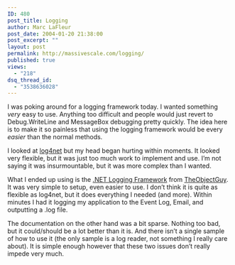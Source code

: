 ```yaml
---
ID: 480
post_title: Logging
author: Marc LaFleur
post_date: 2004-01-20 21:38:00
post_excerpt: ""
layout: post
permalink: http://massivescale.com/logging/
published: true
views:
  - "218"
dsq_thread_id:
  - "3538636028"
---
```

<div class="Section1"> <p>I was poking around for a logging framework today. I wanted something <i><span style='font-style:italic'>very</span></i> easy to use. Anything too difficult and people would just revert to Debug.WriteLine and MessageBox debugging pretty quickly. The idea here is to make it so painless that using the logging framework would be every <i><span style='font-style:italic'>easier</span></i> than the normal methods.</p> <p>I looked at <a href="http://www.neoworks.com/products/free/log4net/" target="_blank">log4net</a> but my head began hurting within moments. It looked very flexible, but it was just too much work to implement and use. I&rsquo;m not saying it was insurmountable, but it was more complex than I wanted.</p> <p>What I ended up using is the <a href="http://www.theobjectguy.com/dotnetlog/" target="_blank">.NET Logging Framework</a> from <a href="http://www.theobjectguy.com/" target="_blank">TheObjectGuy</a>. It was very simple to setup, even easier to use. I don&rsquo;t think it is quite as flexible as log4net, but it does everything I needed (and more). Within minutes I had it logging my application to the Event Log, Email, and outputting a .log file.</p> <p>The documentation on the other hand was a bit sparse. Nothing too bad, but it could/should be a lot better than it is. And there isn&rsquo;t a single sample of how to use it (the only sample is a log reader, not something I really care about). It is simple enough however that these two issues don&rsquo;t really impede very much.</p></div>